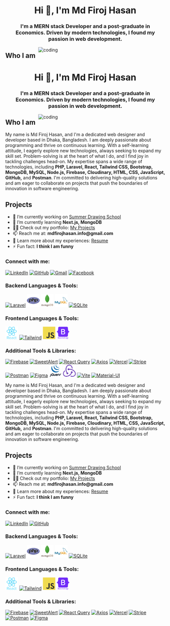 <h1 align="center">Hi 👋, I'm Md Firoj Hasan</h1>
<h3 align="center">I'm a MERN stack Developer and a post-graduate in Economics. Driven by modern technologies, I found my passion in web development.</h3>

<img align="right" width="400" src="https://img.freepik.com/free-vector/coding-round-composition_1284-40752.jpg?size=626&ext=jpg&uid=R105874481&ga=GA1.2.1306731744.1686152424&semt=ais" alt="coding">

<h2>Who I am</h2>
<p><h1 align="center">Hi 👋, I'm Md Firoj Hasan</h1>
<h3 align="center">I'm a MERN stack Developer and a post-graduate in Economics. Driven by modern technologies, I found my passion in web development.</h3>

<img align="right" width="400" src="https://img.freepik.com/free-vector/coding-round-composition_1284-40752.jpg?size=626&ext=jpg&uid=R105874481&ga=GA1.2.1306731744.1686152424&semt=ais" alt="coding">

<h2>Who I am</h2>
<p>
My name is Md Firoj Hasan, and I'm a dedicated web designer and developer based in Dhaka, Bangladesh.
I am deeply passionate about programming and thrive on continuous learning. With a self-learning attitude, I eagerly explore new technologies, always seeking to expand my skill set. 
Problem-solving is at the heart of what I do, and I find joy in tackling challenges head-on.
My expertise spans a wide range of technologies, including <strong>PHP, Laravel, React, Tailwind CSS, Bootstrap, MongoDB, MySQL, Node.js, Firebase, Cloudinary, HTML, CSS, JavaScript, GitHub,</strong> and <strong>Postman</strong>.
I'm committed to delivering high-quality solutions and am eager to collaborate on projects that push the boundaries of innovation in software engineering.
</p>

<h2>Projects</h2>
<ul>
    <li>🔭 I’m currently working on <a href="https://summery-camp-drowing-school.web.app/">Summer Drawing School</a></li>
    <li>🌱 I’m currently learning <strong>Next.js, MongoDB</strong></li>
    <li>👨‍💻 Check out my portfolio: <a href="https://grand-starlight-c8411f.netlify.app/">My Projects</a></li>
    <li>📫 Reach me at: <strong>mdfirojhasan.info@gmail.com</strong></li>
    <li>📄 Learn more about my experiences: <a href="https://drive.google.com/file/d/1WItcetVtWvReUwt0BKselhAZ3DpD5fl8/view">Resume</a></li>
    <li>⚡ Fun fact: <strong>I think I am funny</strong></li>
</ul>

<h3>Connect with me:</h3>
<p>
    <a href="https://www.linkedin.com/in/mdfirojhasan/" target="_blank"><img src="https://img.icons8.com/color/48/000000/linkedin.png" alt="LinkedIn" width="40"/></a>
    <a href="https://github.com/mdfirojhasan" target="_blank"><img src="https://img.icons8.com/ios-glyphs/30/github.png" alt="GitHub" width="40"/></a>
    <a href="mailto:mdfirojhasan.info@gmail.com" target="_blank"><img src="https://img.icons8.com/material-outlined/24/000000/gmail.png" alt="Gmail" width="40"/></a>
    <a href="https://www.facebook.com/mdfirojhasan" target="_blank"><img src="https://img.icons8.com/ios-filled/50/000000/facebook.png" alt="Facebook" width="40"/></a>
</p>

<h3>Backend Languages & Tools:</h3>
<p>
    <a href="https://laravel.com/" target="_blank"><img src="https://laravel.com/img/logomark.min.svg" alt="Laravel" width="40"/></a>
    <a href="https://www.php.net/" target="_blank"><img src="https://raw.githubusercontent.com/devicons/devicon/master/icons/php/php-original.svg" alt="PHP" width="40"/></a>
    <a href="https://www.mongodb.com/" target="_blank"><img src="https://raw.githubusercontent.com/devicons/devicon/master/icons/mongodb/mongodb-original-wordmark.svg" alt="MongoDB" width="40"/></a>
    <a href="https://www.mysql.com/" target="_blank"><img src="https://raw.githubusercontent.com/devicons/devicon/master/icons/mysql/mysql-original-wordmark.svg" alt="MySQL" width="40"/></a>
    <a href="https://www.sqlite.org/" target="_blank"><img src="https://www.vectorlogo.zone/logos/sqlite/sqlite-icon.svg" alt="SQLite" width="40"/></a>
</p>

<h3>Frontend Languages & Tools:</h3>
<p>
    <a href="https://reactjs.org/" target="_blank"><img src="https://raw.githubusercontent.com/devicons/devicon/master/icons/react/react-original-wordmark.svg" alt="React" width="40"/></a>
    <a href="https://tailwindcss.com/" target="_blank"><img src="https://www.vectorlogo.zone/logos/tailwindcss/tailwindcss-icon.svg" alt="Tailwind" width="40"/></a>
    <a href="https://developer.mozilla.org/en-US/docs/Web/JavaScript" target="_blank"><img src="https://raw.githubusercontent.com/devicons/devicon/master/icons/javascript/javascript-original.svg" alt="JavaScript" width="40"/></a>
    <a href="https://getbootstrap.com/" target="_blank"><img src="https://raw.githubusercontent.com/devicons/devicon/master/icons/bootstrap/bootstrap-plain-wordmark.svg" alt="Bootstrap" width="40"/></a>
</p>

<h3>Additional Tools & Libraries:</h3>
<p>
    <a href="https://firebase.google.com/" target="_blank"><img src="https://www.vectorlogo.zone/logos/firebase/firebase-icon.svg" alt="Firebase" width="40"/></a>
    <a href="https://sweetalert2.github.io/" target="_blank"><img src="https://sweetalert2.github.io/images/SweetAlert2.png" alt="SweetAlert" width="40"/></a>
    <a href="https://react-query.tanstack.com/" target="_blank"><img src="https://react-query.tanstack.com/_next/static/images/emblem-light-7e0c3f59d7038c3d1d84764d6b5b69d9.svg" alt="React Query" width="40"/></a>
    <a href="https://axios-http.com/" target="_blank"><img src="https://axios-http.com/assets/logo.svg" alt="Axios" width="40"/></a>
    <a href="https://vercel.com/" target="_blank"><img src="https://www.vectorlogo.zone/logos/vercel/vercel-icon.svg" alt="Vercel" width="40"/></a>
    <a href="https://stripe.com/" target="_blank"><img src="https://cdn.jsdelivr.net/npm/simple-icons@v5/icons/stripe.svg" alt="Stripe" width="40"/></a>
    <a href="https://www.postman.com/" target="_blank"><img src="https://www.vectorlogo.zone/logos/getpostman/getpostman-icon.svg" alt="Postman" width="40"/></a>
    <a href="https://www.figma.com/" target="_blank"><img src="https://www.vectorlogo.zone/logos/figma/figma-icon.svg" alt="Figma" width="40"/></a>
    <a href="https://jquery.com/" target="_blank"><img src="https://raw.githubusercontent.com/devicons/devicon/master/icons/jquery/jquery-original-wordmark.svg" alt="jQuery" width="40"/></a>
    <a href="https://redux.js.org/" target="_blank"><img src="https://raw.githubusercontent.com/devicons/devicon/master/icons/redux/redux-original.svg" alt="Redux" width="40"/></a>
    <a href="https://vitejs.dev/" target="_blank"><img src="https://vitejs.dev/logo.svg" alt="Vite" width="40"/></a>
    <a href="https://mui.com/" target="_blank"><img src="https://mui.com/static/logo.png" alt="Material-UI" width="40"/></a>
</p>

My name is Md Firoj Hasan, and I'm a dedicated web designer and developer based in Dhaka, Bangladesh.
I am deeply passionate about programming and thrive on continuous learning. With a self-learning attitude, I eagerly explore new technologies, always seeking to expand my skill set. 
Problem-solving is at the heart of what I do, and I find joy in tackling challenges head-on.
My expertise spans a wide range of technologies, including <strong>PHP, Laravel, React, Tailwind CSS, Bootstrap, MongoDB, MySQL, Node.js, Firebase, Cloudinary, HTML, CSS, JavaScript, GitHub,</strong> and <strong>Postman</strong>.
I'm committed to delivering high-quality solutions and am eager to collaborate on projects that push the boundaries of innovation in software engineering.
</p>

<h2>Projects</h2>
<ul>
    <li>🔭 I’m currently working on <a href="https://summery-camp-drowing-school.web.app/">Summer Drawing School</a></li>
    <li>🌱 I’m currently learning <strong>Next.js, MongoDB</strong></li>
    <li>👨‍💻 Check out my portfolio: <a href="https://grand-starlight-c8411f.netlify.app/">My Projects</a></li>
    <li>📫 Reach me at: <strong>mdfirojhasan.info@gmail.com</strong></li>
    <li>📄 Learn more about my experiences: <a href="https://drive.google.com/file/d/1WItcetVtWvReUwt0BKselhAZ3DpD5fl8/view">Resume</a></li>
    <li>⚡ Fun fact: <strong>I think I am funny</strong></li>
</ul>

<h3>Connect with me:</h3>
<p>
    <a href="https://www.linkedin.com/in/mdfirojhasan/" target="_blank"><img src="https://img.icons8.com/color/48/000000/linkedin.png" alt="LinkedIn" width="40"/></a>
    <a href="https://github.com/mdfirojhasan" target="_blank"><img src="https://img.icons8.com/ios-glyphs/30/github.png" alt="GitHub" width="40"/></a>
</p>

<h3>Backend Languages & Tools:</h3>
<p>
    <a href="https://laravel.com/" target="_blank"><img src="https://laravel.com/img/logomark.min.svg" alt="Laravel" width="40"/></a>
    <a href="https://www.php.net/" target="_blank"><img src="https://raw.githubusercontent.com/devicons/devicon/master/icons/php/php-original.svg" alt="PHP" width="40"/></a>
    <a href="https://www.mongodb.com/" target="_blank"><img src="https://raw.githubusercontent.com/devicons/devicon/master/icons/mongodb/mongodb-original-wordmark.svg" alt="MongoDB" width="40"/></a>
    <a href="https://www.mysql.com/" target="_blank"><img src="https://raw.githubusercontent.com/devicons/devicon/master/icons/mysql/mysql-original-wordmark.svg" alt="MySQL" width="40"/></a>
    <a href="https://www.sqlite.org/" target="_blank"><img src="https://www.vectorlogo.zone/logos/sqlite/sqlite-icon.svg" alt="SQLite" width="40"/></a>
</p>

<h3>Frontend Languages & Tools:</h3>
<p>
    <a href="https://reactjs.org/" target="_blank"><img src="https://raw.githubusercontent.com/devicons/devicon/master/icons/react/react-original-wordmark.svg" alt="React" width="40"/></a>
    <a href="https://tailwindcss.com/" target="_blank"><img src="https://www.vectorlogo.zone/logos/tailwindcss/tailwindcss-icon.svg" alt="Tailwind" width="40"/></a>
    <a href="https://developer.mozilla.org/en-US/docs/Web/JavaScript" target="_blank"><img src="https://raw.githubusercontent.com/devicons/devicon/master/icons/javascript/javascript-original.svg" alt="JavaScript" width="40"/></a>
    <a href="https://getbootstrap.com/" target="_blank"><img src="https://raw.githubusercontent.com/devicons/devicon/master/icons/bootstrap/bootstrap-plain-wordmark.svg" alt="Bootstrap" width="40"/></a>
</p>

<h3>Additional Tools & Libraries:</h3>
<p>
    <a href="https://firebase.google.com/" target="_blank"><img src="https://www.vectorlogo.zone/logos/firebase/firebase-icon.svg" alt="Firebase" width="40"/></a>
    <a href="https://sweetalert2.github.io/" target="_blank"><img src="https://cdn.jsdelivr.net/npm/simple-icons@v5/icons/sweetalert2.svg" alt="SweetAlert" width="40"/></a>
    <a href="https://react-query.tanstack.com/" target="_blank"><img src="https://react-query.tanstack.com/_next/static/images/emblem-light-7e0c3f59d7038c3d1d84764d6b5b69d9.svg" alt="React Query" width="40"/></a>
    <a href="https://axios-http.com/" target="_blank"><img src="https://axios-http.com/assets/logo.svg" alt="Axios" width="40"/></a>
    <a href="https://vercel.com/" target="_blank"><img src="https://www.vectorlogo.zone/logos/vercel/vercel-icon.svg" alt="Vercel" width="40"/></a>
    <a href="https://stripe.com/" target="_blank"><img src="https://cdn.jsdelivr.net/npm/simple-icons@v5/icons/stripe.svg" alt="Stripe" width="40"/></a>
    <a href="https://www.postman.com/" target="_blank"><img src="https://www.vectorlogo.zone/logos/getpostman/getpostman-icon.svg" alt="Postman" width="40"/></a>
    <a href="https://www.figma.com/" target="_blank"><img src="https://www.vectorlogo.zone/logos/figma/figma-icon.svg" alt="Figma" width="40"/></a>
</p>
